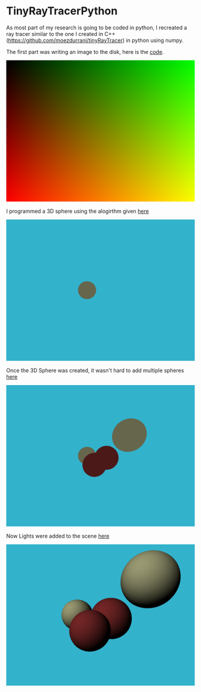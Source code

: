 # TinyRayTracerPython

As most part of my research is going to be coded in python, I recreated a ray tracer similar to the one I created in C++ (https://github.com/moezdurrani/tinyRayTracer) in python using numpy.

The first part was writing an image to the disk, here is the [code](https://github.com/moezdurrani/TinyRayTracerPython/blob/main/Codes/ImageToDisk.py).

<img src="https://github.com/moezdurrani/TinyRayTracerPython/blob/main/Images/001.png">

I programmed a 3D sphere using the alogirthm given [here](https://github.com/moezdurrani/TinyRayTracerPython/blob/main/Codes/3DSphere.py)

<img src="https://github.com/moezdurrani/TinyRayTracerPython/blob/main/Images/002.png">

Once the 3D Sphere was created, it wasn't hard to add multiple spheres [here](https://github.com/moezdurrani/TinyRayTracerPython/blob/main/Codes/MultipleSpheres.py)

<img src="https://github.com/moezdurrani/TinyRayTracerPython/blob/main/Images/003.png">

Now Lights were added to the scene [here](https://github.com/moezdurrani/TinyRayTracerPython/blob/main/Codes/Lights.py)

<img src="https://github.com/moezdurrani/TinyRayTracerPython/blob/main/Images/004.png">
